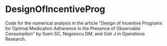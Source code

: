# DesignOfIncentiveProg
Code for the numerical analysis in the article "Design of Incentive Programs for Optimal Medication Adherence in the Presence of Observable Consumption" by Suen SC, Negoescu DM, and Goh J in Operations Research.
